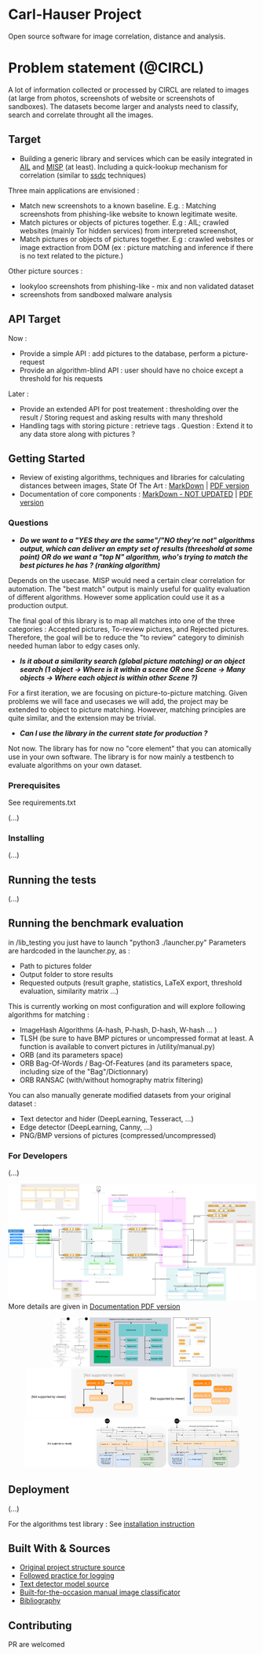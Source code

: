 # Carl-Hauser Project

Open source software for image correlation, distance and analysis.
 
# Problem statement (@CIRCL)

A lot of information collected or processed by CIRCL are related to images (at large from photos, screenshots of website or screenshots of sandboxes). The datasets become larger and analysts need to classify, search and correlate throught all the images. 

## Target

- Building a generic library and services which can be easily integrated in [AIL](https://github.com/CIRCL/AIL-framework) and [MISP](https://github.com/MISP/MISP) (at least). Including a quick-lookup mechanism for correlation (similar to [ssdc](https://github.com/bwall/ssdc/blob/master/ssdc) techniques)

Three main applications are envisioned : 
- Match new screenshots to a known baseline. E.g. : Matching screenshots from phishing-like website to known legitimate wesite.
- Match pictures or objects of pictures together. E.g : AIL; crawled websites (mainly Tor hidden services) from interpreted screenshot, 
- Match pictures or objects of pictures together. E.g : crawled websites or image extraction from DOM (ex : picture matching and inference if there is no text related to the picture.)


Other picture sources : 
- lookyloo screenshots from phishing-like - mix and non validated dataset
- screenshots from sandboxed malware analysis

## API Target

Now : 
- Provide a simple API : add pictures to the database, perform a picture-request 
- Provide an algorithm-blind API : user should have no choice except a threshold for his requests

Later : 
- Provide an extended API for post treatement : thresholding over the result / Storing request and asking results with many threshold
- Handling tags with storing picture : retrieve tags . Question : Extend it to any data store along with pictures ? 

## Getting Started

* Review of existing algorithms, techniques and libraries for calculating distances between images, State Of The Art : [MarkDown](./SOTA/SOTA.md) | [PDF version](./SOTA/SOTA.pdf)
* Documentation of core components : [MarkDown - NOT UPDATED](./SOTA/Core_doc.md) | [PDF version](./SOTA/Core_doc.pdf)

### Questions
- **_Do we want to a "YES they are the same"/"NO they're not" algorithms output, which can deliver an empty set of results (threeshold at some point) OR  do we want a "top N" algorithm, who's trying to match the best pictures he has ? (ranking algorithm)_**

Depends on the usecase. MISP would need a certain clear correlation for automation. The "best match" output is mainly useful for quality evaluation of different algorithms. However some application could use it as a production output.

The final goal of this library is to map all matches into one of the three categories : Accepted pictures, To-review pictures, and Rejected pictures.
Therefore, the goal will be to reduce the "to review" category to diminish needed human labor to edgy cases only.

- **_Is it about a similarity search (global picture matching) or an object search (1 object -> Where is it within a scene OR one Scene -> Many objects -> Where each object is within other Scene ?)_**

For a first iteration, we are focusing on picture-to-picture matching. Given problems we will face and usecases we will add, the project may be extended to object to picture matching.
However, matching principles are quite similar, and the extension may be trivial.

- **_Can I use the library in the current state for production ?_**

Not now. The library has for now no "core element" that you can atomically use in your own software. The library is for now mainly a testbench to evaluate algorithms on your own dataset.

### Prerequisites

See requirements.txt

(...)

### Installing

(...)

## Running the tests

(...)

## Running the benchmark evaluation

in /lib_testing you just have to launch "python3 ./launcher.py"
Parameters are hardcoded in the launcher.py, as : 
- Path to pictures folder
- Output folder to store results
- Requested outputs (result graphe, statistics, LaTeX export, threshold evaluation, similarity matrix ...)

This is currently working on most configuration and will explore following algorithms for matching : 
- ImageHash Algorithms (A-hash, P-hash, D-hash, W-hash ... )
- TLSH (be sure to have BMP pictures or uncompressed format at least. A function is available to convert pictures in /utility/manual.py) 
- ORB (and its parameters space)
- ORB Bag-Of-Words / Bag-Of-Features (and its parameters space, including size of the "Bag"/Dictionnary)
- ORB RANSAC (with/without homography matrix filtering)

You can also manually generate modified datasets from your original dataset : 
- Text detector and hider (DeepLearning, Tesseract, ...)
- Edge detector (DeepLearning, Canny, ...)
- PNG/BMP versions of pictures (compressed/uncompressed)

### For Developers

(...)


![Software architecture overview](./docs/images/overview-v1.svg)
More details are given in [Documentation PDF version](./SOTA/Core_doc.pdf)

<p  align="center" float="center">
<img src="./docs/images/action1.svg" alt="Action" height="100"/>
<img src="./docs/images/action2.svg" alt="Action" height="100"/>
<img src="./docs/images/datastruct.svg" alt="Example of datastructure stored for one picture in Redis storage instance" height="100"/>
<img src="./docs/images/principle1.svg" alt="Storage principle" height="100"/>
<img src="./docs/images/principle2.svg" alt="Storage principle, Idea vs Implementation" height="100"/>
<img src="./docs/images/principle3.svg" alt="Explanations" height="100"/>
<img src="./docs/images/queue1.svg" alt="How queues are working" height="100"/>
<img src="./docs/images/queue2.svg" alt="How queues are working" height="100"/>
</p>


## Deployment

(...)

For the algorithms test library : See [installation instruction](./installation_info.md)


## Built With & Sources

* [Original project structure source](http://www.kennethreitz.org/essays/repository-structure-and-python)
* [Followed practice for logging](https://fangpenlin.com/posts/2012/08/26/good-logging-practice-in-python/)
* [Text detector model source](https://github.com/argman/EAST)
* [Built-for-the-occasion manual image classificator](https://github.com/Vincent-CIRCL/visjs_classificator)
* [Bibliography](https://www.zotero.org/groups/2296751/carl-hauser/items)

## Contributing
PR are welcomed